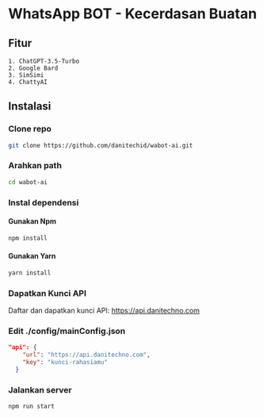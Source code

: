 # WhatsApp BOT - Kecerdasan Buatan
## Fitur
`1. ChatGPT-3.5-Turbo`<br>
`2. Google Bard`<br>
`3. SimSimi`<br>
`4. ChattyAI`

## Instalasi
### Clone repo
```bash
git clone https://github.com/danitechid/wabot-ai.git
```

### Arahkan path
```bash
cd wabot-ai
```

### Instal dependensi
#### Gunakan Npm
```bash
npm install
```
#### Gunakan Yarn
```bash
yarn install
```

### Dapatkan Kunci API
Daftar dan dapatkan kunci API: <a href="https://api.danitechno.com">https://api.danitechno.com</a>

### Edit ./config/mainConfig.json
```json
"api": {
    "url": "https://api.danitechno.com",
    "key": "kunci-rahasiamu"
  }
```

### Jalankan server
```bash
npm run start
```

